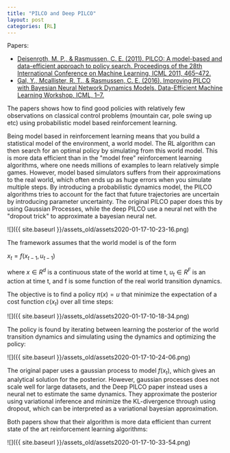 ```yaml
---
title: "PILCO and Deep PILCO"
layout: post
categories: [RL]
---
```

Papers: 
- [Deisenroth, M. P., & Rasmussen, C. E. (2011). PILCO: A model-based and data-efficient approach to policy search. Proceedings of the 28th International Conference on Machine Learning, ICML 2011, 465–472.](https://www.researchgate.net/publication/221345233_PILCO_A_Model-Based_and_Data-Efficient_Approach_to_Policy_Search)
- [Gal, Y., Mcallister, R. T., & Rasmussen, C. E. (2016). Improving PILCO with Bayesian Neural Network Dynamics Models. Data-Efficient Machine Learning Workshop, ICML, 1–7.](http://mlg.eng.cam.ac.uk/yarin/PDFs/DeepPILCO.pdf)

The papers shows how to find good policies with relatively few observations on classical control problems (mountain car, pole swing up etc) using probabilistic model based reinforcement learning.

Being model based in reinforcement learning means that you build a statistical model of the environment, a world model.
The RL algorithm can then search for an optimal policy by simulating from this world model.
This is more data efficient than in the "model free" reinforcement learning algorithms, where one needs millions of examples to learn relatively simple games.
However, model based simulators suffers from their approximations to the real world, which often ends up as huge errors when you simulate multiple steps.
By introducing a probabilistic dynamics model, the PILCO algorithms tries to account for the fact that future trajectories are uncertain by introducing parameter uncertainty.
The original PILCO paper does this by using Gaussian Processes, while the deep PILCO use a neural net with the "dropout trick" to approximate a bayesian neural net.

![]({{ site.baseurl }}/assets_old/assets2020-01-17-10-23-16.png)


The framework assumes that the world model is of the form 

$x_t=f(x_{t-1},u_{t-1})$

where $x \in R^d$ is a continuous state of the world at time t,
$u_t \in R^F$ is an action at time t, and f is some function of the real world transition dynamics.

The objective is to find a policy $\pi(x) = u$ that minimize the expectation of a cost function $c(x_t)$ over all time steps:

![]({{ site.baseurl }}/assets_old/assets2020-01-17-10-18-34.png)

The policy is found by iterating between learning the posterior of the world transition dynamics and simulating using the dynamics and optimizing the policy:

![]({{ site.baseurl }}/assets_old/assets2020-01-17-10-24-06.png)

The original paper uses a gaussian process to model $f(x_t)$, which gives an analytical solution for the posterior.
However, gaussian processes does not scale well for large datasets, and the Deep PILCO paper instead uses a neural net to estimate the same dynamics.
They approximate the posterior using variational inference and minimize the KL-divergence through using dropout, which can be interpreted as a variational bayesian approximation.

Both papers show that their algorithm is more data efficient than current state of the art reinforcement learning algorithms:

![]({{ site.baseurl }}/assets_old/assets2020-01-17-10-33-54.png)